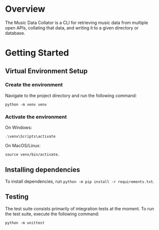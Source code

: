 # Overview
The Music Data Collator is a CLI for retrieving music data from multiple open APIs, collating that data, and writing it to a given directory or database.
# Getting Started

## Virtual Environment Setup

### Create the environment
Navigate to the project directory and run the following command:
```
python -m venv venv
``` 

### Activate the environment
On Windows:
```
.\venv\Scripts\activate
```

On MacOS/Linux:
```
source venv/bin/activate.
```

## Installing dependencies
To install dependencies, run `python -m pip install -r requirements.txt`.
## Testing
The test suite consists primarily of integration tests at the moment. To run the test suite, execute the following command: 
```
python -m unittest
```
